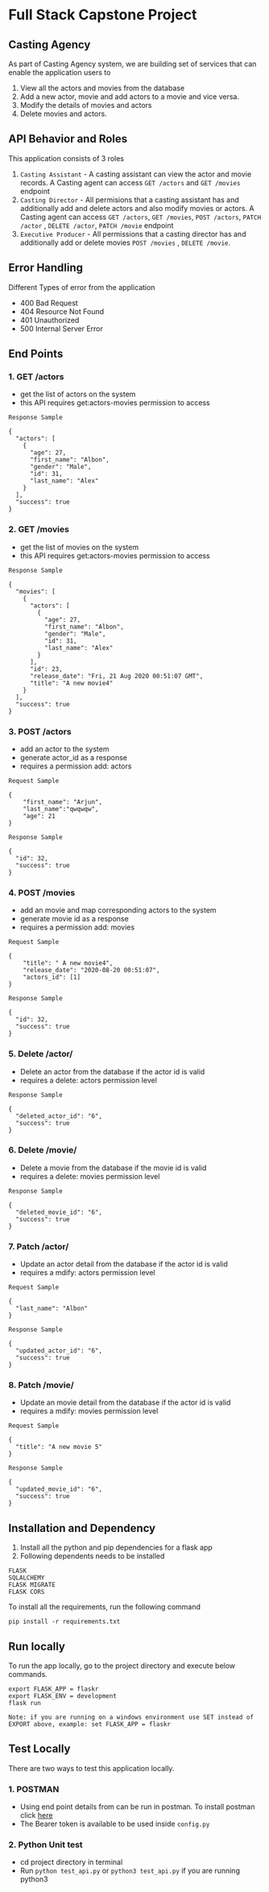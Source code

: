 # Full Stack Capstone Project

## Casting Agency

As part of Casting Agency  system, we are building set of services that can enable the application users to 

1) View all the actors and movies from the database
2) Add a new actor, movie and add actors to a movie and vice versa.
3) Modify the details of movies and actors
4) Delete movies and actors.

## API Behavior and Roles

This application consists of 3 roles
1) `Casting Assistant` - A casting assistant can view the actor and movie records. A Casting agent can access `GET /actors` and `GET /movies` endpoint
2) `Casting Director` - All permisions that a casting assistant has and additionally add and delete actors and also modify movies or actors. A Casting agent can access `GET /actors`, `GET /movies`, `POST /actors`, `PATCH /actor` , `DELETE /actor`, `PATCH /movie` endpoint
3) `Executive Producer` - All permissions that a casting director has and additionally add or delete movies `POST /movies` , `DELETE /movie`.

## Error Handling

Different Types of error from the application

- 400 Bad Request
- 404 Resource Not Found
- 401 Unauthorized
- 500 Internal Server Error

## End Points

### 1. GET /actors
- get the list of actors on the system
- this API requires get:actors-movies permission to access

`Response Sample`

```
{
  "actors": [
    {
      "age": 27,
      "first_name": "Albon",
      "gender": "Male",
      "id": 31,
      "last_name": "Alex"
    }
  ],
  "success": true
}
```

### 2. GET /movies
- get the list of movies on the system
- this API requires get:actors-movies permission to access

`Response Sample`

```
{
  "movies": [
    {
      "actors": [
        {
          "age": 27,
          "first_name": "Albon",
          "gender": "Male",
          "id": 31,
          "last_name": "Alex"
        }
      ],
      "id": 23,
      "release_date": "Fri, 21 Aug 2020 00:51:07 GMT",
      "title": "A new movie4"
    }
  ],
  "success": true
}
```

### 3. POST /actors
- add an actor to the system
- generate actor_id as a response
- requires a permission add: actors

`Request Sample`

```
{
    "first_name": "Arjun",
    "last_name":"qwqwqw",
    "age": 21
}
```
`Response Sample`

```
{
  "id": 32,
  "success": true
}
```

### 4. POST /movies
- add an movie and map corresponding actors to the system
- generate movie id as a response
- requires a permission add: movies

`Request Sample`

```
{
    "title": " A new movie4",
    "release_date": "2020-08-20 00:51:07",
    "actors_id": [1]
}
```
`Response Sample`

```
{
  "id": 32,
  "success": true
}
```

### 5. Delete /actor/<id>
- Delete an actor from the database if the actor id is valid
- requires a delete: actors permission level

`Response Sample`

```
{
  "deleted_actor_id": "6",
  "success": true
}
```

### 6. Delete /movie/<id>
- Delete a movie from the database if the movie id is valid
- requires a delete: movies permission level

`Response Sample`

```
{
  "deleted_movie_id": "6",
  "success": true
}
```
### 7. Patch /actor/<id>
- Update an actor detail from the database if the actor id is valid
- requires a mdify: actors permission level

`Request Sample`

```
{
  "last_name": "Albon"
}
```


`Response Sample`

```
{
  "updated_actor_id": "6",
  "success": true
}
```

### 8. Patch /movie/<id>
- Update an movie detail from the database if the actor id is valid
- requires a mdify: movies permission level

`Request Sample`

```
{
  "title": "A new movie 5"
}
```


`Response Sample`

```
{
  "updated_movie_id": "6",
  "success": true
}
```

## Installation and Dependency

1. Install all the python and pip dependencies for a flask app
2. Following dependents needs to be installed

```
FLASK
SQLALCHEMY
FLASK MIGRATE
FLASK CORS
```
To install all the requirements, run the following command

```
pip install -r requirements.txt
```

## Run locally

To run the app locally, go to the project directory and execute below commands.

```
export FLASK_APP = flaskr
export FLASK_ENV = development
flask run
```
`Note: if you are running on a windows environment use SET instead of EXPORT above, example: set FLASK_APP = flaskr`

## Test Locally

There are two ways to test this application locally.
### 1. POSTMAN
- Using end point details from can be run in postman. To install postman click [here](https://www.postman.com/downloads/)
- The Bearer token is available to be used inside `config.py`

### 2. Python Unit test
- cd project directory in terminal
- Run `python test_api.py` or `python3 test_api.py` if you are running python3